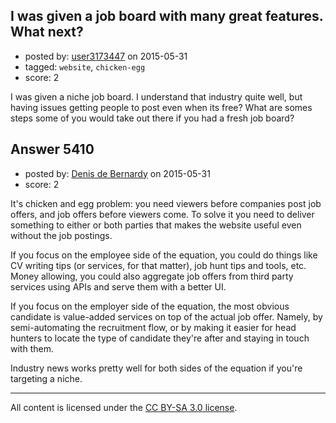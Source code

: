 ## I was given a job board with many great features. What next?

- posted by: [user3173447](https://stackexchange.com/users/3826796/user3173447) on 2015-05-31
- tagged: `website`, `chicken-egg`
- score: 2

<p>I was given a niche job board. I understand that industry quite well, but having issues getting people to post even when its free? What are somes steps some of you would take out there if you had a fresh job board?</p>



## Answer 5410

- posted by: [Denis de Bernardy](https://stackexchange.com/users/182468/denis-de-bernardy) on 2015-05-31
- score: 2

<p>It's chicken and egg problem: you need viewers before companies post job offers, and job offers before viewers come. To solve it you need to deliver something to either or both parties that makes the website useful even without the job postings.</p>

<p>If you focus on the employee side of the equation, you could do things like CV writing tips (or services, for that matter), job hunt tips and tools, etc. Money allowing, you could also aggregate job offers from third party services using APIs and serve them with a better UI.</p>

<p>If you focus on the employer side of the equation, the most obvious candidate is value-added services on top of the actual job offer. Namely, by semi-automating the recruitment flow, or by making it easier for head hunters to locate the type of candidate they're after and staying in touch with them.</p>

<p>Industry news works pretty well for both sides of the equation if you're targeting a niche.</p>




---

All content is licensed under the [CC BY-SA 3.0 license](https://creativecommons.org/licenses/by-sa/3.0/).

